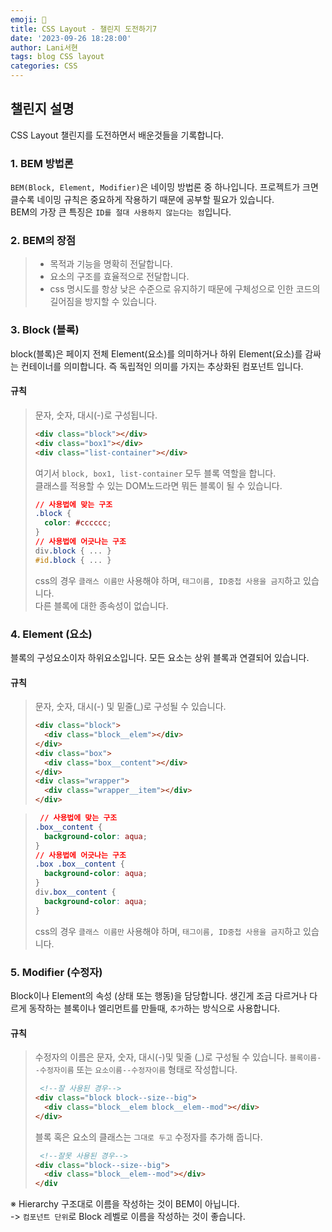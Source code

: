 ```yaml
---
emoji: 🍈
title: CSS Layout - 챌린지 도전하기7
date: '2023-09-26 18:28:00'
author: Lani서현
tags: blog CSS layout 
categories: CSS 
---
```


## 챌린지 설명

CSS Layout 챌린지를 도전하면서 배운것들을 기록합니다.   

### 1. BEM 방법론  

`BEM(Block, Element, Modifier)`은 네이밍 방법론 중 하나입니다. 프로젝트가 크면 클수록
네이밍 규칙은 중요하게 작용하기 때문에 공부할 필요가 있습니다.  
BEM의 가장 큰 특징은 `ID를 절대 사용하지 않는다는 점`입니다.

### 2. BEM의 장점  

 > + 목적과 기능을 명확히 전달합니다.  
 > + 요소의 구조를 효율적으로 전달합니다.  
 > + css 명시도를 항상 낮은 수준으로 유지하기 때문에 구체성으로 인한 코드의 길어짐을 방지할 수 있습니다. 

### 3. Block (블록)  

block(블록)은 페이지 전체 Element(요소)를 의미하거나 하위 Element(요소)를 감싸는 컨테이너를 의미합니다. 즉 독립적인 의미를 가지는 추상화된 컴포넌트 입니다.  
#### 규칙  
> 문자, 숫자, 대시(-)로 구성됩니다.
> ```html  
> <div class="block"></div>
> <div class="box1"></div>
> <div class="list-container"></div>
> ```
> 여기서 `block, box1, list-container` 모두 블록 역할을 합니다.  
> 클래스를 적용할 수 있는 DOM노드라면 뭐든 블록이 될 수 있습니다.  
> ```css
> // 사용법에 맞는 구조
> .block {
>   color: #cccccc;  
> }
> // 사용법에 어긋나는 구조
> div.block { ... }  
> #id.block { ... }
> ````
> css의 경우 `클래스 이름만` 사용해야 하며, `태그이름, ID중첩 사용을 금지`하고 있습니다.  
> 다른 블록에 대한 종속성이 없습니다.  

### 4. Element (요소)  

블록의 구성요소이자 하위요소입니다. 모든 요소는 상위 블록과 연결되어 있습니다.  
#### 규칙  
> 문자, 숫자, 대시(-) 및 밑줄(_)로 구성될 수 있습니다.  
> ``` html
> <div class="block">
>   <div class="block__elem"></div> 
> </div>
> <div class="box">
>   <div class="box__content"></div> 
> </div>
> <div class="wrapper">
>   <div class="wrapper__item"></div> 
> </div>
> ```

> ```css
>  // 사용법에 맞는 구조
> .box__content {
>   background-color: aqua;  
> }
> // 사용법에 어긋나는 구조
> .box .box__content {
>   background-color: aqua;  
> }
> div.box__content {
>   background-color: aqua;  
> }
> ```
> css의 경우 `클래스 이름만` 사용해야 하며, `태그이름, ID중첩 사용을 금지`하고 있습니다.   

### 5. Modifier (수정자)  

Block이나 Element의 속성 (상태 또는 행동)을 담당합니다. 생긴게 조금 다르거나 다르게 동작하는 블록이나 엘리먼트를 만들때, `추가`하는 방식으로 사용합니다.   

#### 규칙  
> 수정자의 이름은 문자, 숫자, 대시(-)및 및줄 (_)로 구성될 수 있습니다. 
> `블록이름--수정자이름` 또는 `요소이름--수정자이름` 형태로 작성합니다.  
> ```html
>  <!--잘 사용된 경우-->
> <div class="block block--size--big">
>   <div class="block__elem block__elem--mod"></div> 
> </div>
> ```
> 블록 혹은 요소의 클래스는 `그대로 두고` 수정자를 추가해 줍니다.
> ```html
>  <!--잘못 사용된 경우-->
> <div class="block--size--big">
>   <div class="block__elem--mod"></div> 
> </div
>```

※ Hierarchy 구조대로 이름을 작성하는 것이 BEM이 아닙니다.  
   -> `컴포넌트 단위`로 Block 레벨로 이름을 작성하는 것이 좋습니다.